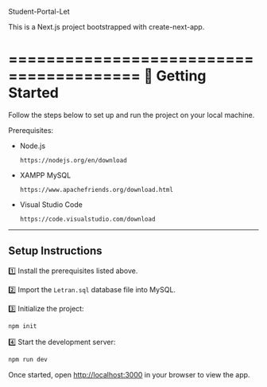 Student-Portal-Let

This is a Next.js project bootstrapped with create-next-app.

\========================================
🚀 Getting Started
==================

Follow the steps below to set up and run the project on your local machine.

Prerequisites:

- Node.js
    ```
    https://nodejs.org/en/download
    ```
- XAMPP MySQL
    ```
    https://www.apachefriends.org/download.html
    ```
- Visual Studio Code
    ```
    https://code.visualstudio.com/download
    ```
---

## Setup Instructions

1️⃣ Install the prerequisites listed above.

2️⃣ Import the `Letran.sql` database file into MySQL.

3️⃣ Initialize the project:
   ```bash
   npm init
   ```

4️⃣ Start the development server:
   ```bash
   npm run dev
   ```

Once started, open [http://localhost:3000](http://localhost:3000) in your browser to view the app.

